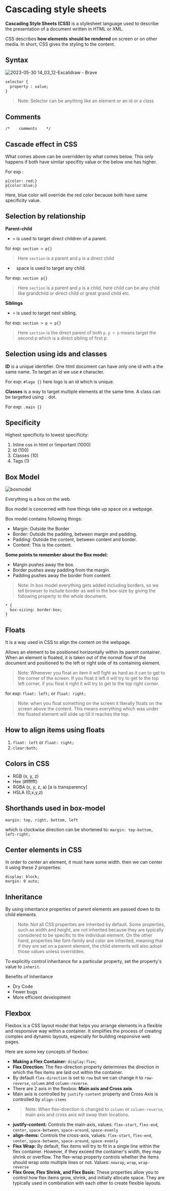 # Cascading style sheets 

**Cascading Style Sheets (CSS)** is a stylesheet language used to describe the presentation of a document written in HTML or XML.

CSS describes **how elements should be rendered** on screen or on other media. In short, CSS gives the styling to the content.
## Syntax

![2023-05-30 14_03_12-Excalidraw - Brave](https://github.com/shubhsharma19/web-development-notes/assets/69891912/631feb46-e54b-4343-ab26-55b8e5bf2638)

```html
selector {
  property : value;
}
```

> Note: Selector can be anything like an element or an id or a class


## Comments

`/*    comments    */`

## Cascade effect in CSS

What comes above can be overridden by what comes below. This only happens if both have similar specifity value or the below one has higher.

For exp :
```
p{color: red;}
p{color:blue;}
```
Here, blue color will override the red color because both have same specificity value.

## Selection by relationship

**Parent-child**

- `>` is used to target direct children of a parent. 

for exp: `section > p{}` 

> Here `section` is a parent and `p` is a direct child
- ` ` space is used to target any child. 

for exp: `section p{}` 

> Here `section` is a parent and `p` is a child, here child can be any child like grandchild or direct child or great grand child etc.


**Siblings**
- `+` is used to target next sibling. 

for exp: `section > p + p{}`

> Here `section` is the direct parent of both `p`. `p + p` means target the second p which is a direct sibling of first p.

## Selection using ids and classes

**ID** is a unique identifier. One html document can have only one id with a the same name. To target an id we use `#` character. 

For exp: `#logo {}` here logo is an id which is unique.

**Classes** is a way to target multiple elements at the same time. A class can be targetted using `.` dot.

For exp: `.main {}`

## Specificity

Highest specificity to lowest specificity:

1. Inline css in html or !important (1000)
2. Id (100)
3. Classes (10)
4. Tags (1)

## Box Model

![boxmodel](https://github.com/shubhsharma19/web-development-notes/assets/69891912/3ac2c4a3-e217-4669-a893-e2a1d78c0a6f)


Everything is a box on the web.

Box model is concerned with how things take up space on a webpage.

Box model contains following things:

- Margin: Outside the Border
- Border: Outside the padding, between margin and padding.
- Padding: Outside the content, between content and border.
- Content: This is the content.

**Some points to remember about the Box model:**
- Margin pushes away the box.
- Border pushes away padding from the margin.
- Padding pushes away the border from content.

> Note: In box model everything gets added including borders, so we tell browser to include border as well in the box-size by giving the following property to the whole document.

```
* {
  box-sizing: border-box;
}
```

## Floats

It is a way used in CSS to align the content on the webpage.

Allows an element to be positioned horizontally within its parent container. When an element is floated, it is taken out of the normal flow of the document and positioned to the left or right side of its containing element.

> Note: Whenever you float an item it will fight as hard as it can to get to the corner of the screen. If you float it left it will try to get to the top left corner, if you float it right it will try to get to the top right corner.

for exp: `float: left;` or `float: right;`

> Note: when you float something on the screen it literally floats on the screen above the content. This means everything which was under the floated element will slide up till it reaches the top.

## How to align items using floats

1. `float: left` or `float: right;`
2. `clear:both;`

## Colors in CSS

- RGB (x, y, z)
- Hex (#ffffff) 
- RGBA (x, y, z, a) [a is transparency]
- HSLA (0,x,y,z)

## Shorthands used in box-model

`margin: top, right, bottom, left` 

which is clockwise direction can be shortened to: `margin: top-bottom, left-right;`

## Center elements in CSS

In order to center an element, it must have some width. then we can center it using these 2 properties:

```
display: block;
margin: 0 auto;
```

## Inheritance

By using inheritance properties of parent elements are passed down to its child elements.

> Note: Not all CSS properties are inherited by default. Some properties, such as width and height, are not inherited because they are typically considered to be specific to the individual element. On the other hand, properties like font-family and color are inherited, meaning that if they are set on a parent element, the child elements will also adopt those values unless overridden.

To explicitly control inheritance for a particular property, set the property's value to `inherit`.

Benefits of Inheritance 
- Dry Code
- Fewer bugs
- More efficient development

## Flexbox

Flexbox is a CSS layout model that helps you arrange elements in a flexible and responsive way within a container. It simplifies the process of creating complex and dynamic layouts, especially for building responsive web pages.

Here are some key concepts of flexbox:
- **Making a Flex Container:** `display:flex`;
- **Flex Direction:** The flex-direction property determines the direction in which the flex items are laid out within the container. 
- By default `flex-direction` is set to `row` but we can change it to `row-reverse`, `column` and `column-reverse`.
- There are 2 axis in the flexbox: **Main axis and Cross axis**.
- Main axis is controlled by `justify-content` property and Cross Axis is controlled by `align-items`
- > Note: When flex-direction is changed to `column` or `column-reverse`, main axis and cross axis will swap their locations.
- **justify-content:** Controls the main-axis, values: `flex-start`, `flex-end`, `center`, `space-between`, `space-around`, `space-evenly`
- **align-items:** Controls the cross-axis, values: `flex-start`, `flex-end`, `center`, `space-between`, `space-around`, `space-evenly`
- **Flex Wrap:** By default, flex items will try to fit in a single line within the flex container. However, if they exceed the container's width, they may shrink or overflow. The flex-wrap property controls whether the items should wrap onto multiple lines or not. Values: `nowrap`, `wrap`, `wrap-reverse`
- **Flex Grow, Flex Shrink, and Flex Basis:** These properties allow you to control how flex items grow, shrink, and initially allocate space. They are typically used in combination with each other to create flexible layouts.